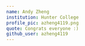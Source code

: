 ```yaml
---
name: Andy Zheng
institution: Hunter College
profile_pic: azheng4119.png
quote: Congrats everyone :)
github_user: azheng4119
---
```

